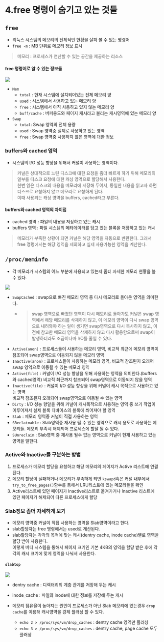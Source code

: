 # 4.free 명령이 숨기고 있는 것들

## `free` 
- 리눅스 시스템의 메모리의 전체적인 현황을 살펴 볼 수 있는 명령어
- `free -m` : MB 단위로 메모리 정보 표시
> 메모리 : 프로세스가 연산할 수 있는 공간을 제공하는 리소스

#### free 명령어로 알 수 있는 정보들
<img src="file:///C:\Users\star\Desktop/free.PNG">

- `Mem`  
    - `total` : 현재 시스템에 설치되어있는 전체 메모리 양   
    - `used` : 시스템에서 사용하고 있는 메모리 양  
    - `free` : 시스템에서 아직 사용하고 있지 않는 메모리 양   
    - `buff/cache` : 버퍼용도와 페이지 캐시라고 불리는 캐시영역에 있는 메모리 양 
- `Swap`
    - `total`: Swap 영역의 전체 용량
    - `used` : Swap 영역중 실제로 사용하고 있는 영역
    - `free` : Swap 영역중 사용하지 않은 영역에 대한 정보


###  buffers와 cached 영역
- 시스템의 I/O 성능 향상을 위해서 커널이 사용하는 영역이다.
> 커널은 상대적으로 느린 디스크에 대한 요청을 좀더 빠르게 하기 위해 메모리의 일부를 디스크 요청에 대한 캐싱 영역으로 할당해서 사용한다.  
한번 읽은 디스크의 내용을 메모리에 저장해 두어서, 동일한 내용을 읽고자 하면 디스크로 요청하지 않고 메모리로 요청하게 된다.  
이때 사용되는 캐싱 영역을 buffers, cached라고 부른다.

#### buffers와 cached 영역의 차이점
- cached  영역 : 파일의 내용을 저장하고 있는 캐시
- buffers 영역 : 파일 시스템의 메타데이터를 담고 있는 블록을 저장하고 있는 캐시

 > 메모리가 부족한 상황이 되면 커널은 해당 영역을 자동으로 반환한다. 
 > 그래서 free 명령에서는 해당 영역을 제외하고 실제 사용가능한 영역을 계산한다.


## `/proc/meminfo`
- 각 메모리가 시스템의 어느 부분에 사용되고 있는지 좀더 자세한 메모리 현황을 볼 수 있다.
<img src="file:///C:\Users\star\Desktop/meminfo.PNG">

- `SwapCached` : swap으로 빠진 메모리 영역 중 다시 메모리로 돌아온 영역을 의미한다.
    - > swap 영역으로 빠졌던 영역이 다시 메모리로 돌아가도 커널은 swap 영역에서 해당 메모리를 삭제하지 않고, 이 메모리 영역이
    다시 swap 영역으로 내려와야 하는 일이 생기면 swap영역으로 다시 복사하지 않고, 이전에 참고한 메모리 영역을 삭제하지 않고 다시 활용함으로써 
    swap이 발생하더라도 조금이나마 I/O를 줄일 수 있다.
- `Active(anon)` : 프로세스들이 사용하는 메모리 영역, 비교적 최근에 메모리 영역이 참조되어 swap영역으로 이동되지 않을 메모리 영역
- `Inactive(anon)` : 프로세스들이 사용하는 메모리 영역, 비교적 참조된지 오래어 swap 영역으로 이동될 수 있는 메모리 영역
- `Active(file)` : 커널이 I/O 성능 향상을 위해 사용하는 영역을 의미한다.(buffers와 cached영역)
                 비교적 최근까지 참조되어 swap영역으로 이동되지 않을 영역
- `Inactive(file)` : 커널이 I/O 성능 향상을 위해 커널이 캐시 목적으로 사용하고 있는 영역     
                 비교적 참조된지 오래되어 swap영역으로 이동될 수 있는 영역
- `Dirty` : I/O 성능 향알을 위해 커널이 캐시목적으로 사용하는 영역 중 쓰기 작업이 이루어져서 실제 블록 디바이스의 블록에 씌어져야 할 영역
- `Slab` : 메모리 영역중 커널이 직접 사용하는 영역
- `SReclaimable` : Slab영역중 재사용 될 수 있는 영역으로 캐시 용도로 사용하는 메모리들. 메모리 부족시 해제되어 프로세스에 할달 될 수 있다.
- `SUnreclaim` : Slab영역 중 재사용 될수 없는 영역으로 커널이 현재 사용하고 있는 영역을 말한다.
               

### Active와 Inactive를 구분하는 방법
1. 프로세스가 메모리 할당을 요청하고 해당 메모리의 페이지가 Active 리스트에 연결된다.
2. 메모리 할당이 실패하거나 메모리가 부족하게 되면 `kswapd`혹은 커널 내부에서 `try_to_free_pages()`함수를 통해서 LRU리스트에 있는 메모리들을 확인
3. Active리스트에 있던 페이지가 Inactive리스트로 옮겨가거나 Inactive 리스트에 있던 페이지가 해제되어 다른 프로세스에게 할당 


### Slab정보 좀더 자세하게 보기
- 메모리 영역중 커널이 직접 사용하는 영역을 Slab영역이라고 한다.
- slab할당자는 free 명령에서는 used로 계산된다.
- slab할당자는 각각의 목적에 맞는 캐시(dentry cache, inode cache)별로 영역을 할당 받아 사용한다.  
  이렇게 버디 시스템을 통해서 페이지 크기인 기본 4KB의 영역을 할당 받은 후에 각각의 캐시 크기에 맞게 영역을 나눠서 사용한다. 
#### `slabtop`
<img src="file:///C:\Users\star\Desktop/slabtop.PNG">

- dentry cache : 디렉터리의 계층 관계를 저장해 두는 캐시
- inode_cache : 파일의 inode에 대한 정보를 저장해 두는 캐시

- 메모리 점유율이 높아지는 원인이 프로세스가 아닌 Slab 메모리에 있는경우 `drop cache`를 이용해 캐시영역을 강제 플러싱 할 수 있다.
    - `echo 2 > /proc/sys/vm/drop_caches` : dentry cache 영역만 플러싱
    - `echo 3 > /proc/sys/vm/drop_caches` : dentry cache, page cache 모두 플러싱

